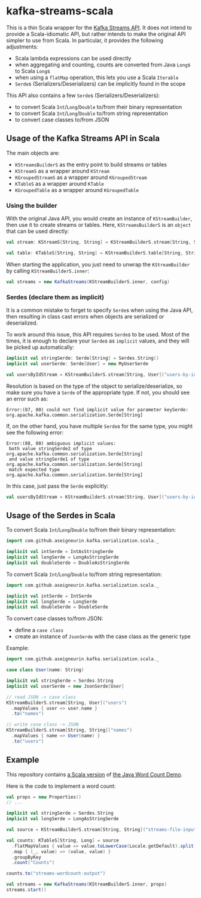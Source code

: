 # kafka-streams-scala

This is a thin Scala wrapper for the [Kafka Streams API](https://kafka.apache.org/documentation/streams). It does not intend to provide a Scala-idiomatic API, but rather intends to make the original API simpler to use from Scala. In particular, it provides the following adjustments:

- Scala lambda expressions can be used directly
- when aggregating and counting, counts are converted from Java `Long`s to Scala `Long`s
- when using a `flatMap` operation, this lets you use a Scala `Iterable`
- `Serde`s (Serializers/Deserializers) can be implicitly found in the scope

This API also contains a few `Serde`s (Serializers/Deserializers):

- to convert Scala `Int`/`Long`/`Double` to/from their binary representation
- to convert Scala `Int`/`Long`/`Double` to/from string representation
- to convert case classes to/from JSON

## Usage of the Kafka Streams API in Scala

The main objects are:

- `KStreamsBuilderS` as the entry point to build streams or tables
- `KStreamS` as a wrapper around `KStream`
- `KGroupedStreamS` as a wrapper around `KGroupedStream`
- `KTableS` as a wrapper around `KTable`
- `KGroupedTable` as a wrapper around `KGroupedTable`

### Using the builder

With the original Java API, you would create an instance of `KStreamBuilder`, then use it to create streams or tables. Here, `KStreamsBuilderS` is an `object` that can be used directly:

```scala
val stream: KStreamS[String, String] = KStreamBuilderS.stream[String, String]("my-stream")

val table: KTableS[String, String] = KStreamBuilderS.table[String, String]("my-table")
```

When starting the application, you just need to unwrap the `KStreamBuilder` by calling `KStreamBuilderS.inner`:

```scala
val streams = new KafkaStreams(KStreamBuilderS.inner, config)
```

### Serdes (declare them as implicit)

It is a common mistake to forget to specify `Serde`s when using the Java API, then resulting in class cast errors when objects are serialized or deserialized.

To work around this issue, this API requires `Serde`s to be used. Most of the times, it is enough to declare your `Serde`s as `implicit` values, and they will be picked up automatically:

```scala
implicit val stringSerde: Serde[String] = Serdes.String()
implicit val userSerde: Serde[User] = new MyUserSerde

val usersByIdStream = KStreamBuilderS.stream[String, User]("users-by-id")
```

Resolution is based on the type of the object to serialize/deserialize, so make sure you have a `Serde` of the appropriate type. If not, you should see an error such as:

```
Error:(87, 80) could not find implicit value for parameter keySerde: org.apache.kafka.common.serialization.Serde[String]
```

If, on the other hand, you have multiple `Serde`s for the same type, you might see the following error:

```
Error:(88, 80) ambiguous implicit values:
 both value stringSerde2 of type org.apache.kafka.common.serialization.Serde[String]
 and value stringSerde1 of type org.apache.kafka.common.serialization.Serde[String]
 match expected type org.apache.kafka.common.serialization.Serde[String]
```

In this case, just pass the `Serde` explicitly:

```scala
val usersByIdStream = KStreamBuilderS.stream[String, User]("users-by-id")(stringSerde, userSerde)
```

## Usage of the Serdes in Scala

To convert Scala `Int`/`Long`/`Double` to/from their binary representation:

```scala
import com.github.aseigneurin.kafka.serialization.scala._

implicit val intSerde = IntAsStringSerde
implicit val longSerde = LongAsStringSerde
implicit val doubleSerde = DoubleAsStringSerde
```

To convert Scala `Int`/`Long`/`Double` to/from string representation:

```scala
import com.github.aseigneurin.kafka.serialization.scala._

implicit val intSerde = IntSerde
implicit val longSerde = LongSerde
implicit val doubleSerde = DoubleSerde
```

To convert case classes to/from JSON:

- define a `case class`
- create an instance of `JsonSerde` with the case class as the generic type

Example:

```scala
import com.github.aseigneurin.kafka.serialization.scala._

case class User(name: String)

implicit val stringSerde = Serdes.String
implicit val userSerde = new JsonSerde[User]

// read JSON -> case class
KStreamBuilderS.stream[String, User]("users")
  .mapValues { user => user.name }
  .to("names")

// write case class -> JSON
KStreamBuilderS.stream[String, String]("names")
  .mapValues { name => User(name) }
  .to("users")
```

## Example

This repository contains [a Scala version](https://github.com/aseigneurin/kafka-streams-scala/blob/master/src/test/scala/com/github/aseigneurin/kafka/streams/scala/WordCountDemo.scala) of [the Java Word Count Demo](https://github.com/apache/kafka/blob/trunk/streams/examples/src/main/java/org/apache/kafka/streams/examples/wordcount/WordCountDemo.java).

Here is the code to implement a word count:

```scala
val props = new Properties()
// ...

implicit val stringSerde = Serdes.String
implicit val longSerde = LongAsStringSerde

val source = KStreamBuilderS.stream[String, String]("streams-file-input")

val counts: KTableS[String, Long] = source
  .flatMapValues { value => value.toLowerCase(Locale.getDefault).split(" ") }
  .map { (_, value) => (value, value) }
  .groupByKey
  .count("Counts")

counts.to("streams-wordcount-output")

val streams = new KafkaStreams(KStreamBuilderS.inner, props)
streams.start()
```
